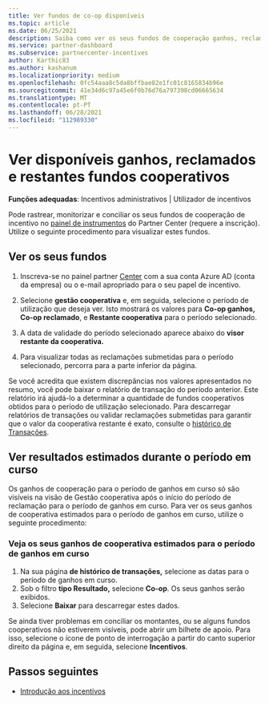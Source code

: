 ```yaml
---
title: Ver fundos de co-op disponíveis
ms.topic: article
ms.date: 06/25/2021
description: Saiba como ver os seus fundos de cooperação ganhos, reclamados e restantes, ver datas de validade e conciliar montantes inconsistentes.
ms.service: partner-dashboard
ms.subservice: partnercenter-incentives
author: Karthic83
ms.author: kashanum
ms.localizationpriority: medium
ms.openlocfilehash: 0fc54aaa8c5da8bffbae82e1fc01c8165834b96e
ms.sourcegitcommit: 41e34d6c97a45e6f0b76d76a797398cd06665634
ms.translationtype: MT
ms.contentlocale: pt-PT
ms.lasthandoff: 06/28/2021
ms.locfileid: "112989330"
---
```

# <a name="view-available-earned-claimed-and-remaining-co-op-funds"></a>Ver disponíveis ganhos, reclamados e restantes fundos cooperativos

**Funções adequadas**: Incentivos administrativos | Utilizador de incentivos

Pode rastrear, monitorizar e conciliar os seus fundos de cooperação de incentivo no [painel de instrumentos](https://partner.microsoft.com/dashboard/) do Partner Center (requere a inscrição). Utilize o seguinte procedimento para visualizar estes fundos.

## <a name="view-your-funds"></a>Ver os seus fundos

1. Inscreva-se no painel partner [Center](https://partner.microsoft.com/dashboard/) com a sua conta Azure AD (conta da empresa) ou o e-mail apropriado para o seu papel de incentivo.

2. Selecione **gestão cooperativa** e, em seguida, selecione o período de utilização que deseja ver. Isto mostrará os valores para **Co-op ganhos,** **Co-op reclamado**, e **Restante cooperativa** para o período selecionado.

3. A data de validade do período selecionado aparece abaixo do **visor restante da cooperativa.**  

4. Para visualizar todas as reclamações submetidas para o período selecionado, percorra para a parte inferior da página.

Se você acredita que existem discrepâncias nos valores apresentados no resumo, você pode baixar o relatório de transação do período anterior. Este relatório irá ajudá-lo a determinar a quantidade de fundos cooperativos obtidos para o período de utilização selecionado. Para descarregar relatórios de transações ou validar reclamações submetidas para garantir que o valor da cooperativa restante é exato, consulte o [histórico de Transações](./payout-statement.md#transaction-history).

## <a name="view-estimated-earnings-during-the-current-period"></a>Ver resultados estimados durante o período em curso
Os ganhos de cooperação para o período de ganhos em curso só são visíveis na visão de Gestão cooperativa após o início do período de reclamação para o período de ganhos em curso. Para ver os seus ganhos de cooperativa estimados para o período de ganhos em curso, utilize o seguinte procedimento:

### <a name="view-your-estimated-co-op-earnings-for-the-current-earning-period"></a>Veja os seus ganhos de cooperativa estimados para o período de ganhos em curso

1. Na sua página **de histórico de transações,** selecione as datas para o período de ganhos em curso.
2. Sob o filtro **tipo Resultado,** selecione **Co-op**. Os seus ganhos serão exibidos.
3. Selecione **Baixar** para descarregar estes dados.

Se ainda tiver problemas em conciliar os montantes, ou se alguns fundos cooperativos não estiverem visíveis, pode abrir um bilhete de apoio. Para isso, selecione o ícone de ponto de interrogação a partir do canto superior direito da página e, em seguida, selecione **Incentivos**.

## <a name="next-steps"></a>Passos seguintes

- [Introdução aos incentivos](incentives-get-started-intro.md)